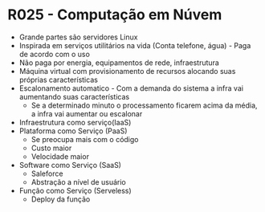 # R025 - Computação em Núvem
- Grande partes são servidores Linux
- Inspirada em serviços utilitários na vida (Conta telefone, água) - Paga de acordo com o uso
- Não paga por energia, equipamentos de rede, infraestrutura
- Máquina virtual com provisionamento de recursos alocando suas próprias características
- Escalonamento automatico - Com a demanda do sistema a infra vai aumentando suas características
  - Se a determinado minuto o processamento ficarem acima da média, a infra vai aumentar ou escalonar
- Infraestrutura como serviço(IaaS)
- Plataforma como Serviço (PaaS)
  - Se preocupa mais com o código
  - Custo maior
  - Velocidade maior
- Software como Serviço (SaaS)
  - Saleforce
  - Abstração a nível de usuário
- Função como Serviço (Serveless)
  - Deploy da função